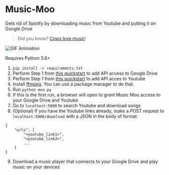 # Music-Moo
Gets rid of Spotify by downloading music from Youtube and putting it on Google Drive

> Did you know? [Cows love music](https://www.youtube.com/watch?v=lXKDu6cdXLI)!

![GIF Animation](https://i.imgur.com/hQqx2kU.gif)

Requires Python 3.6+

1. `pip install -r requirements.txt`
2. Perform Step 1 from [this quickstart](https://developers.google.com/drive/v3/web/quickstart/python) to add API access to Google Drive
2. Perform Step 1 from [this quickstart](https://developers.google.com/youtube/v3/quickstart/python) to add API acces to Youtube
4. Install [ffmpeg](https://ffmpeg.org). You can use a package manager to do that.
5. Run `python moo.py`
6. If this is the first run, a browser will open to grant Music Moo access to your Google Drive and Youtube
7. Go to `localhost:5000` to search Youtube and download songs
8. (Optional) If you have the Youtube links already, make a POST request to `localhost:5000/download` with a JSON in the body of format:
```
{
    "urls": [
        "<youtube_link1>",
        "<youtube_link2>",
        ...
    ]
}
```
9. Download a music player that connects to your Google Drive and play music on your devices
